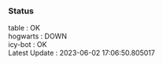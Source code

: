 ### Status


table : OK  
hogwarts : DOWN  
icy-bot : OK  
Latest Update : 2023-06-02 17:06:50.805017
